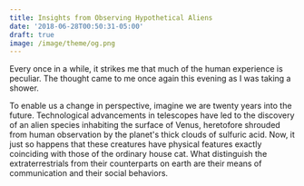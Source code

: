```yaml
---
title: Insights from Observing Hypothetical Aliens
date: '2018-06-28T00:50:31-05:00'
draft: true
image: /image/theme/og.png
---
```

Every once in a while, it strikes me that much of the human experience is peculiar. The thought came to me once again this evening as I was taking a shower. 

To enable us a change in perspective, imagine we are twenty years into the future. Technological advancements in telescopes have led to the discovery of an alien species inhabiting the surface of Venus, heretofore shrouded from human observation by the planet's thick clouds of sulfuric acid. Now, it just so happens that these creatures have physical features exactly coinciding with those of the ordinary house cat. What distinguish the extraterrestrials from their counterparts on earth are their means of communication and their social behaviors.
